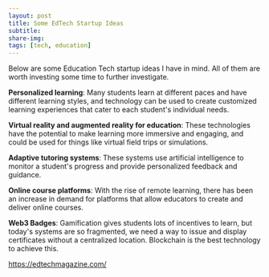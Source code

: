 ```yaml
---
layout: post
title: Some EdTech Startup Ideas 
subtitle: 
share-img:
tags: [tech, education]
---
```


Below are some Education Tech startup ideas I have in mind. All of them are worth investing some time to further investigate.

**Personalized learning**: Many students learn at different paces and have different learning styles, and technology can be used to create customized learning experiences that cater to each student's individual needs.

**Virtual reality and augmented reality for education**: These technologies have the potential to make learning more immersive and engaging, and could be used for things like virtual field trips or simulations.

**Adaptive tutoring systems**: These systems use artificial intelligence to monitor a student's progress and provide personalized feedback and guidance.

**Online course platforms**: With the rise of remote learning, there has been an increase in demand for platforms that allow educators to create and deliver online courses.

**Web3 Badges**: Gamification gives students lots of incentives to learn, but today's systems are so fragmented, we need a way to issue and display certificates without a centralized location. Blockchain is the best technology to achieve this.

https://edtechmagazine.com/
